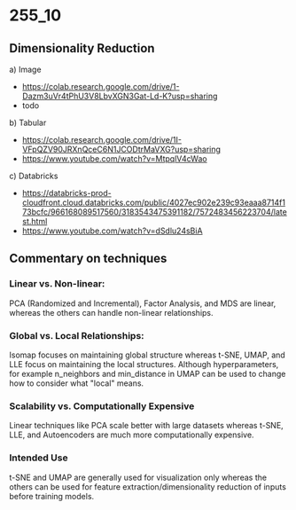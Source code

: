 # 255_10

## Dimensionality Reduction

a) Image
* https://colab.research.google.com/drive/1-Dazm3uVr4tPhU3V8LbvXGN3Gat-Ld-K?usp=sharing
* todo

b) Tabular
* https://colab.research.google.com/drive/1I-VFpQZV90JRXnQceC6N1JCODtrMaVXG?usp=sharing
* https://www.youtube.com/watch?v=MtpqlV4cWao

c) Databricks
* https://databricks-prod-cloudfront.cloud.databricks.com/public/4027ec902e239c93eaaa8714f173bcfc/966168089517560/3183543475391182/7572483456223704/latest.html
* https://www.youtube.com/watch?v=dSdlu24sBiA

## Commentary on techniques

### Linear vs. Non-linear:
PCA (Randomized and Incremental), Factor Analysis, and MDS are linear, whereas the others can handle non-linear relationships.

### Global vs. Local Relationships:
Isomap focuses on maintaining global structure whereas t-SNE, UMAP, and LLE focus on maintaining the local structures. Although hyperparameters, for example n_neighbors and min_distance in UMAP can be used to change how to consider what "local" means.

### Scalability vs. Computationally Expensive
Linear techniques like PCA scale better with large datasets whereas t-SNE, LLE, and Autoencoders are much more computationally expensive.

### Intended Use
t-SNE and UMAP are generally used for visualization only whereas the others can be used for feature extraction/dimensionality reduction of inputs before training models.
